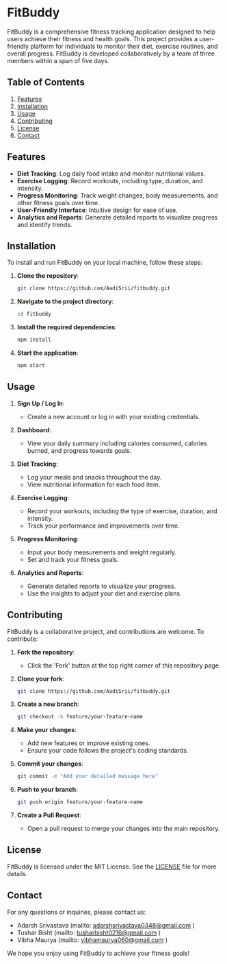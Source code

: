 # FitBuddy

FitBuddy is a comprehensive fitness tracking application designed to help users achieve their fitness and health goals. This project provides a user-friendly platform for individuals to monitor their diet, exercise routines, and overall progress. FitBuddy is developed collaboratively by a team of three members within a span of five days.

## Table of Contents
1. [Features](#features)
2. [Installation](#installation)
3. [Usage](#usage)
4. [Contributing](#contributing)
5. [License](#license)
6. [Contact](#contact)

## Features

- **Diet Tracking**: Log daily food intake and monitor nutritional values.
- **Exercise Logging**: Record workouts, including type, duration, and intensity.
- **Progress Monitoring**: Track weight changes, body measurements, and other fitness goals over time.
- **User-Friendly Interface**: Intuitive design for ease of use.
- **Analytics and Reports**: Generate detailed reports to visualize progress and identify trends.

## Installation

To install and run FitBuddy on your local machine, follow these steps:

1. **Clone the repository**:
    ```bash
    git clone https://github.com/AadiSrii/fitbuddy.git
    ```

2. **Navigate to the project directory**:
    ```bash
    cd fitbuddy
    ```

3. **Install the required dependencies**:
    ```bash
    npm install
    ```

4. **Start the application**:
    ```bash
    npm start
    ```

## Usage

1. **Sign Up / Log In**:
    - Create a new account or log in with your existing credentials.
  
2. **Dashboard**:
    - View your daily summary including calories consumed, calories burned, and progress towards goals.
  
3. **Diet Tracking**:
    - Log your meals and snacks throughout the day.
    - View nutritional information for each food item.

4. **Exercise Logging**:
    - Record your workouts, including the type of exercise, duration, and intensity.
    - Track your performance and improvements over time.

5. **Progress Monitoring**:
    - Input your body measurements and weight regularly.
    - Set and track your fitness goals.

6. **Analytics and Reports**:
    - Generate detailed reports to visualize your progress.
    - Use the insights to adjust your diet and exercise plans.

## Contributing

FitBuddy is a collaborative project, and contributions are welcome. To contribute:

1. **Fork the repository**:
    - Click the 'Fork' button at the top right corner of this repository page.

2. **Clone your fork**:
    ```bash
    git clone https://github.com/AadiSrii/fitbuddy.git
    ```

3. **Create a new branch**:
    ```bash
    git checkout -b feature/your-feature-name
    ```

4. **Make your changes**:
    - Add new features or improve existing ones.
    - Ensure your code follows the project's coding standards.

5. **Commit your changes**:
    ```bash
    git commit -m "Add your detailed message here"
    ```

6. **Push to your branch**:
    ```bash
    git push origin feature/your-feature-name
    ```

7. **Create a Pull Request**:
    - Open a pull request to merge your changes into the main repository.

## License

FitBuddy is licensed under the MIT License. See the [LICENSE](LICENSE) file for more details.

## Contact

For any questions or inquiries, please contact us:

- Adarsh Srivastava (mailto: adarshsrivastava0348@gmail.com )
- Tushar Bisht (mailto: tusharbisht0216@gmail.com )
- Vibha Maurya (mailto: vibhamaurya060@gmail.com )

We hope you enjoy using FitBuddy to achieve your fitness goals!
